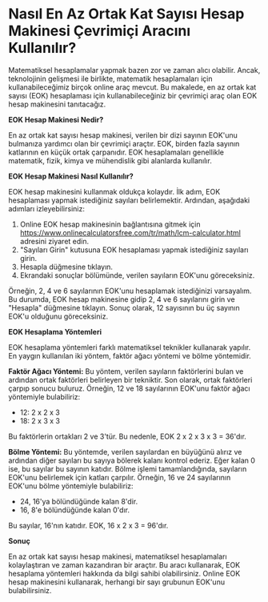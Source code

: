 Nasıl En Az Ortak Kat Sayısı Hesap Makinesi Çevrimiçi Aracını Kullanılır?
=========================================================================

Matematiksel hesaplamalar yapmak bazen zor ve zaman alıcı olabilir. Ancak, teknolojinin gelişmesi ile birlikte, matematik hesaplamaları için kullanabileceğimiz birçok online araç mevcut. Bu makalede, en az ortak kat sayısı (EOK) hesaplaması için kullanabileceğiniz bir çevrimiçi araç olan EOK hesap makinesini tanıtacağız.

**EOK Hesap Makinesi Nedir?**

En az ortak kat sayısı hesap makinesi, verilen bir dizi sayının EOK'unu bulmanıza yardımcı olan bir çevrimiçi araçtır. EOK, birden fazla sayının katlarının en küçük ortak çarpanıdır. EOK hesaplamaları genellikle matematik, fizik, kimya ve mühendislik gibi alanlarda kullanılır.

**EOK Hesap Makinesi Nasıl Kullanılır?**

EOK hesap makinesini kullanmak oldukça kolaydır. İlk adım, EOK hesaplaması yapmak istediğiniz sayıları belirlemektir. Ardından, aşağıdaki adımları izleyebilirsiniz:

1. Online EOK hesap makinesinin bağlantısına gitmek için <https://www.onlinecalculatorsfree.com/tr/math/lcm-calculator.html> adresini ziyaret edin.
2. "Sayıları Girin" kutusuna EOK hesaplaması yapmak istediğiniz sayıları girin.
3. Hesapla düğmesine tıklayın.
4. Ekrandaki sonuçlar bölümünde, verilen sayıların EOK'unu göreceksiniz.

Örneğin, 2, 4 ve 6 sayılarının EOK'unu hesaplamak istediğinizi varsayalım. Bu durumda, EOK hesap makinesine gidip 2, 4 ve 6 sayılarını girin ve "Hesapla" düğmesine tıklayın. Sonuç olarak, 12 sayısının bu üç sayının EOK'u olduğunu göreceksiniz.

**EOK Hesaplama Yöntemleri**

EOK hesaplama yöntemleri farklı matematiksel teknikler kullanarak yapılır. En yaygın kullanılan iki yöntem, faktör ağacı yöntemi ve bölme yöntemidir.

**Faktör Ağacı Yöntemi:** Bu yöntem, verilen sayıların faktörlerini bulan ve ardından ortak faktörleri belirleyen bir tekniktir. Son olarak, ortak faktörleri çarpıp sonucu buluruz. Örneğin, 12 ve 18 sayılarının EOK'unu faktör ağacı yöntemiyle bulabiliriz:

- 12: 2 x 2 x 3
- 18: 2 x 3 x 3

Bu faktörlerin ortakları 2 ve 3'tür. Bu nedenle, EOK 2 x 2 x 3 x 3 = 36'dır.

**Bölme Yöntemi:** Bu yöntemde, verilen sayılardan en büyüğünü alırız ve ardından diğer sayıları bu sayıya bölerek kalanı kontrol ederiz. Eğer kalan 0 ise, bu sayılar bu sayının katıdır. Bölme işlemi tamamlandığında, sayıların EOK'unu belirlemek için katları çarpılır. Örneğin, 16 ve 24 sayılarının EOK'unu bölme yöntemiyle bulabiliriz:

- 24, 16'ya bölündüğünde kalan 8'dir.
- 16, 8'e bölündüğünde kalan 0'dır.

Bu sayılar, 16'nın katıdır. EOK, 16 x 2 x 3 = 96'dır.

**Sonuç**

En az ortak kat sayısı hesap makinesi, matematiksel hesaplamaları kolaylaştıran ve zaman kazandıran bir araçtır. Bu aracı kullanarak, EOK hesaplama yöntemleri hakkında da bilgi sahibi olabilirsiniz. Online EOK hesap makinesini kullanarak, herhangi bir sayı grubunun EOK'unu bulabilirsiniz.